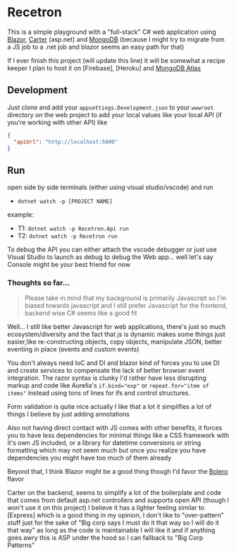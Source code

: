 # Recetron

[Blazor]: https://dotnet.microsoft.com/apps/aspnet/web-apps/blazor
[Carter]: https://github.com/CarterCommunity/Carter
[MongoDB]: https://mongodb.github.io/mongo-csharp-driver/
[MongoDB Atlas]: https://www.mongodb.com/cloud/atlas
[Bolero]: https://fsbolero.io/

This is a simple playground with a "full-stack" C# web application using [Blazor], [Carter] (asp.net) and [MongoDB] (because I might try to migrate from a JS job to a .net job and blazor seems an easy path for that)

If I ever finish this project (will update this line) it will be somewhat a recipe keeper I plan to host it on [Firebase], [Heroku] and [MongoDB Atlas]


## Development
Just clone and add your `appsettings.Development.json` to your `wwwroot` directory on the web project to add your local values like your local API (if you're working with other API)
like
```json
{
  "apiUrl": "http://localhost:5000"
}
```


## Run
open side by side terminals (either using visual studio/vscode) and run 
- `dotnet watch -p [PROJECT NAME]`

example:
- T1: `dotnet watch -p Recetron.Api run`
- T2: `dotnet watch -p Recetron run`

To debug the API you can either attach the vscode debugger or just use Visual Studio to launch as debug
to debug the Web app... well let's say Console might be your best friend for now




### Thoughts so far...

> Please take in mind that my background is primarily Javascript so I'm biased towards javascript and I still prefer Javascript for the frontend, backend wise C# seems like a good fit

Well... I still like better Javascript for web applications, there's just so much ecosystem/diversity and the fact that js is dynamic makes some things just easier,like re-constructing objects, copy objects, manipulate JSON, better eventing in place (events and custom events)

You don't always need IoC and DI and blazor kind of forces you to use DI and create services to compensate the lack of better browser event integration.
The razor syntax is clunky I'd rather have less disrupting markup and code like Aurelia's `if.bind="exp"` or `repeat.for="item of items"` instead using tons of lines for ifs and control structures.

Form validation is quite nice actually I like that a lot it simplifies a lot of things I believe by just adding annotations

Also not having direct contact with JS comes with other benefits, it forces you to have less dependencies for minimal things like a CSS framework with it's own JS included, or a library for datetime conversions or string formatting which may not seem much but once you realize you have dependencies you might have too much of them already

Beyond that, I think Blazor might be a good thing though I'd favor the [Bolero] flavor

Carter on the backend, seems to simplify a lot of the boilerplate and code that comes from default asp.net controllers and supports open API (though I won't use it on this project) I believe it has a lighter feeling similar to [Express] which is a good thing in my opinion, I don't like to "over-pattern" stuff just for the sake of "Big corp says I must do it that way so I will do it that way" as long as the code is maintainable I will like it and if anything goes awry this is ASP under the hood so I can fallback to "Big Corp Patterns"